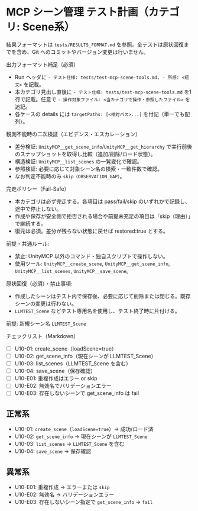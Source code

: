 # MCP シーン管理 テスト計画（カテゴリ: Scene系）

結果フォーマットは `tests/RESULTS_FORMAT.md` を参照。全テストは原状回復までを含め、Git へのコミットやバージョン変更は行いません。

出力フォーマット補足（必須）
- Run ヘッダに `- テスト仕様: tests/test-mcp-scene-tools.md`、`- 所感: <短文>` を記載。
- 本カテゴリ見出し直後に `- テスト仕様: tests/test-mcp-scene-tools.md` を1行で記載。任意で `- 操作対象ファイル: <当カテゴリで操作・参照したファイル>` を追記。
- 各ケースの details には `targetPaths: [<相対パス>...]` を付記（単一でも配列）。

観測不能時の二次検証（エビデンス・エスカレーション）
- 差分検証: `UnityMCP__get_scene_info`/`UnityMCP__get_hierarchy` で実行前後のスナップショットを取得し比較（追加/削除/ロード状態）。
- 構造検証: `UnityMCP__list_scenes` の一覧変化で確認。
- 参照検証: 必要に応じて対象シーン名の検索・一致件数で確認。
- なお判定不能時のみ `skip（OBSERVATION_GAP）`。

完走ポリシー（Fail-Safe）
- 本カテゴリは必ず完走する。各項目は pass/fail/skip のいずれかで記録し、途中で停止しない。
- 作成や保存が安全側で拒否される場合や前提未充足の項目は「skip（理由）」で継続する。
- 復元は必須。差分が残らない状態に戻せば restored:true とする。


前提・共通ルール:
- 禁止: UnityMCP 以外のコマンド・独自スクリプトで操作しない。
- 使用ツール: `UnityMCP__create_scene`, `UnityMCP__get_scene_info`, `UnityMCP__list_scenes`, `UnityMCP__save_scene`。

原状回復（必須）・禁止事項:
- 作成したシーンはテスト内で保存後、必要に応じて削除または閉じる。既存シーンの変更は行わない。
- `LLMTEST_Scene` などテスト専用名を使用し、テスト終了時に片付ける。

前提: 新規シーン名 `LLMTEST_Scene`

チェックリスト（Markdown）
- [ ] U10-01: create_scene（loadScene=true）
- [ ] U10-02: get_scene_info（現在シーンが LLMTEST_Scene）
- [ ] U10-03: list_scenes（LLMTEST_Scene を含む）
- [ ] U10-04: save_scene（保存確認）
- [ ] U10-E01: 重複作成はエラー or skip
- [ ] U10-E02: 無効名でバリデーションエラー
- [ ] U10-E03: 存在しないシーンで get_scene_info は fail

## 正常系

- U10-01: `create_scene`（`loadScene=true`）→ 成功/ロード済
- U10-02: `get_scene_info` → 現在シーンが `LLMTEST_Scene`
- U10-03: `list_scenes` → `LLMTEST_Scene` を含む
- U10-04: `save_scene` → 保存確認

## 異常系

- U10-E01: 重複作成 → エラーまたは `skip`
- U10-E02: 無効名 → バリデーションエラー
- U10-E03: 存在しないシーン指定で `get_scene_info` → `fail`
